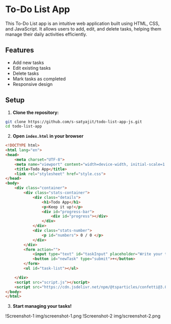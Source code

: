 # To-Do List App

This To-Do List app is an intuitive web application built using HTML, CSS, and JavaScript. It allows users to add, edit, and delete tasks, helping them manage their daily activities efficiently.

## Features

- Add new tasks
- Edit existing tasks
- Delete tasks
- Mark tasks as completed
- Responsive design

## Setup

1. **Clone the repository:**

```bash
git clone https://github.com/s-satyajit/todo-list-app-js.git 
cd todo-list-app
```

2. **Open ```index.html``` in your browser**

```html
<!DOCTYPE html>
<html lang="en">
<head>
    <meta charset="UTF-8">
    <meta name="viewport" content="width=device-width, initial-scale=1.0">
    <title>Todo App</title>
    <link rel="stylesheet" href="style.css">
</head>
<body>
    <div class="container">
        <div class="stats-container">
            <div class="details">
                <h1>Todo App</h1>
                <p>Keep it up!</p>
                <div id="progress-bar">
                    <div id="progress"></div>
                </div>
            </div>
            <div class="stats-number">
                <p id="numbers"> 0 / 0 </p>
            </div>
        </div>
        <form action="">
            <input type="text" id="taskInput" placeholder="Write your task">
            <button id="newTask" type="submit">+</button>
        </form>
        <ul id="task-list"></ul>

    </div>
    <script src="script.js"></script>
    <script src="https://cdn.jsdelivr.net/npm/@tsparticles/confetti@3.0.3/tsparticles.confetti.bundle.min.js"></script>
</body>
</html>
```

3. **Start managing your tasks!**


!Screenshot-1 img/screenshot-1.png
!Screenshot-2 img/screenshot-2.png


